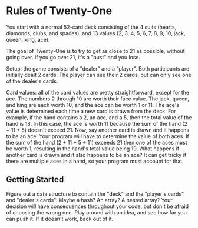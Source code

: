 # Rules of Twenty-One #

You start with a normal 52-card deck consisting of the 4 suits (hearts, diamonds, clubs, and spades), and 13 values (2, 3, 4, 5, 6, 7, 8, 9, 10, jack, queen, king, ace).

The goal of Twenty-One is to try to get as close to 21 as possible, without going over. If you go over 21, it's a "bust" and you lose.

Setup: the game consists of a "dealer" and a "player". Both participants are initially dealt 2 cards. The player can see their 2 cards, but can only see one of the dealer's cards.

Card values: all of the card values are pretty straightforward, except for the ace. The numbers 2 through 10 are worth their face value. The jack, queen, and king are each worth 10, and the ace can be worth 1 or 11. The ace's value is determined each time a new card is drawn from the deck. For example, if the hand contains a 2, an ace, and a 5, then the total value of the hand is 18. In this case, the ace is worth 11 because the sum of the hand (2 + 11 + 5) doesn't exceed 21. Now, say another card is drawn and it happens to be an ace. Your program will have to determine the value of both aces. If the sum of the hand (2 + 11 + 5 + 11) exceeds 21 then one of the aces must be worth 1, resulting in the hand's total value being 19. What happens if another card is drawn and it also happens to be an ace? It can get tricky if there are multiple aces in a hand, so your program must account for that.

## Getting Started ##

Figure out a data structure to contain the "deck" and the "player's cards" and "dealer's cards". Maybe a hash? An array? A nested array? Your decision will have consequences throughout your code, but don't be afraid of choosing the wrong one. Play around with an idea, and see how far you can push it. If it doesn't work, back out of it.
